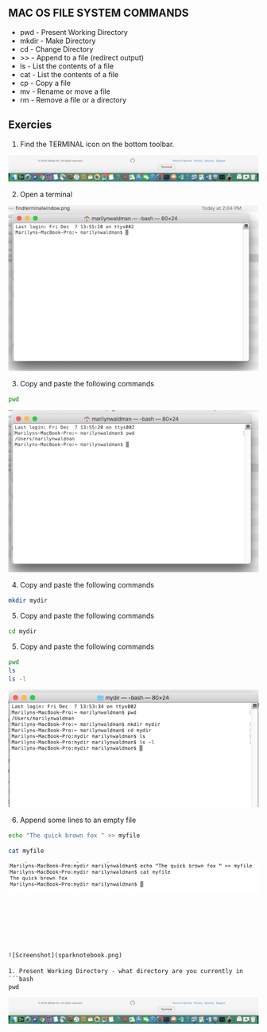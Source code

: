 ##  MAC OS FILE SYSTEM COMMANDS

* pwd   - Present Working Directory
* mkdir - Make Directory
* cd    - Change Directory
* \>\>    - Append to a file (redirect output)
* ls    - List the contents of a file
* cat   - List the contents of a file
* cp    - Copy a file
* mv    - Rename or move a file
* rm    - Remove a file or a directory

## Exercies

1. Find the TERMINAL icon on the bottom toolbar.

![Screenshot](images/findterminalwindow.png) 

2. Open a terminal

![Screenshot](images/terminalwindow.png) 

3. Copy and paste the following commands

  ```bash
  pwd
  ```

   ![Screenshot](images/pwd.png) 

4. Copy and paste the following commands

  ```bash
  mkdir mydir
  ```
5. Copy and paste the following commands

  ```bash
  cd mydir
  ```
5. Copy and paste the following commands

  ```bash
  pwd
  ls
  ls -l
  ```

![Screenshot](images/mkdirCdls.png)


6. Append some lines to an empty file 

  ```bash
  echo "The quick brown fox " >> myfile
  ```
  ```bash
  cat myfile
  ```

![Screenshot](images/echomyfile.png)

  ```


   



![Screenshot](sparknotebook.png) 

1. Present Working Directory - what directory are you currently in
```bash
  pwd
```



![Screenshot](images/findterminalwindow.png) 





